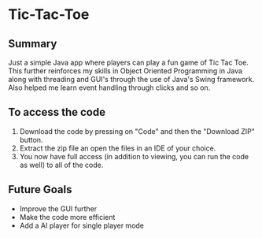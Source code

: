 # Tic-Tac-Toe

## Summary

Just a simple Java app where players can play a fun game of Tic Tac Toe. This further reinforces my skills in Object Oriented Programming in Java along with threading and GUI's through the use of Java's Swing framework. Also helped me learn event handling through clicks and so on.

## To access the code

1) Download the code by pressing on "Code" and then the "Download ZIP" button.
2) Extract the zip file an open the files in an IDE of your choice.
3) You now have full access (in addition to viewing, you can run the code as well) to all of the code.

## Future Goals

* Improve the GUI further
* Make the code more efficient
* Add a AI player for single player mode
